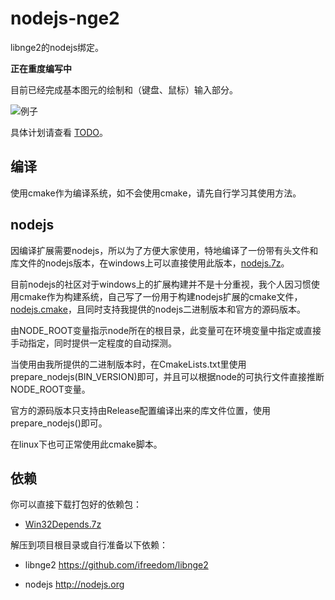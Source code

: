 nodejs-nge2
============

libnge2的nodejs绑定。

**正在重度编写中**

目前已经完成基本图元的绘制和（键盘、鼠标）输入部分。

![例子](https://github.com/ifreedom/nodejs-nge2/raw/master/img/run.js.png)

具体计划请查看 [TODO](https://github.com/ifreedom/nodejs-nge2/blob/master/TODO.md)。

编译
-----

使用cmake作为编译系统，如不会使用cmake，请先自行学习其使用方法。

nodejs
------

因编译扩展需要nodejs，所以为了方便大家使用，特地编译了一份带有头文件和库文件的nodejs版本，在windows上可以直接使用此版本，[nodejs.7z](https://open.ge.tt/1/files/1AwzUME/0/blob)。

目前nodejs的社区对于windows上的扩展构建并不是十分重视，我个人因习惯使用cmake作为构建系统，自己写了一份用于构建nodejs扩展的cmake文件，[nodejs.cmake](https://github.com/ifreedom/nodejs-nge2/blob/master/CMake/Nodejs.cmake)，且同时支持我提供的nodejs二进制版本和官方的源码版本。

由NODE\_ROOT变量指示node所在的根目录，此变量可在环境变量中指定或直接手动指定，同时提供一定程度的自动探测。

当使用由我所提供的二进制版本时，在CmakeLists.txt里使用prepare\_nodejs(BIN_VERSION)即可，并且可以根据node的可执行文件直接推断NODE\_ROOT变量。

官方的源码版本只支持由Release配置编译出来的库文件位置，使用prepare\_nodejs()即可。

在linux下也可正常使用此cmake脚本。

依赖
----

你可以直接下载打包好的依赖包：

* [Win32Depends.7z](https://open.ge.tt/1/files/8rT8cKE/0/blob)

解压到项目根目录或自行准备以下依赖：

* libnge2
  https://github.com/ifreedom/libnge2

* nodejs
  http://nodejs.org

